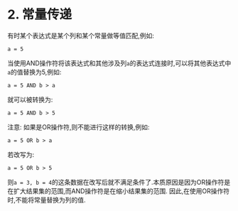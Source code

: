 # 2. 常量传递

有时某个表达式是某个列和某个常量做等值匹配,例如:

```
a = 5
```

当使用AND操作符将该表达式和其他涉及列`a`的表达式连接时,可以将其他表达式中`a`的值替换为5,例如:

```
a = 5 AND b > a
```

就可以被转换为:

```
a = 5 AND b > 5
```

注意: 如果是OR操作符,则不能进行这样的转换,例如:

```
a = 5 OR b > a
```

若改写为:

```
a = 5 OR b > 5
```

则`a = 3, b = 4`的这条数据在改写后就不满足条件了.本质原因是因为OR操作符是在扩大结果集的范围,而AND操作符是在缩小结果集的范围.
因此,在使用OR操作符时,不能将常量替换为列的值.
